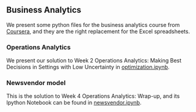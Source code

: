 ## Business Analytics
We present some python files for the business analytics course from [Coursera](https://www.coursera.org/specializations/business-analytics), and they are the right replacement for the Excel spreadsheets.

### Operations Analytics
We present our solution to Week 2 Operations Analytics: Making Best Decisions in Settings with Low Uncertainty in
[optimization.ipynb](optimization.ipynb). 

### Newsvendor model
This is the solution to Week 4 Operations Analytics: Wrap-up, and its Ipython Notebook can be found in [newsvendor.ipynb](newsvendor.ipynb). 
